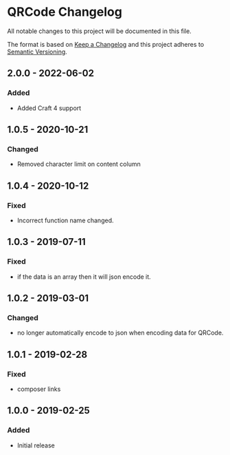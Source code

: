 # QRCode Changelog

All notable changes to this project will be documented in this file.

The format is based on [Keep a Changelog](http://keepachangelog.com/) and this project adheres to [Semantic Versioning](http://semver.org/).

## 2.0.0 - 2022-06-02

### Added

- Added Craft 4 support

## 1.0.5 - 2020-10-21

### Changed

- Removed character limit on content column

## 1.0.4 - 2020-10-12

### Fixed

- Incorrect function name changed.

## 1.0.3 - 2019-07-11

### Fixed

-   if the data is an array then it will json encode it.

## 1.0.2 - 2019-03-01

### Changed

-   no longer automatically encode to json when encoding data for QRCode.

## 1.0.1 - 2019-02-28

### Fixed

-   composer links

## 1.0.0 - 2019-02-25

### Added

-   Initial release
